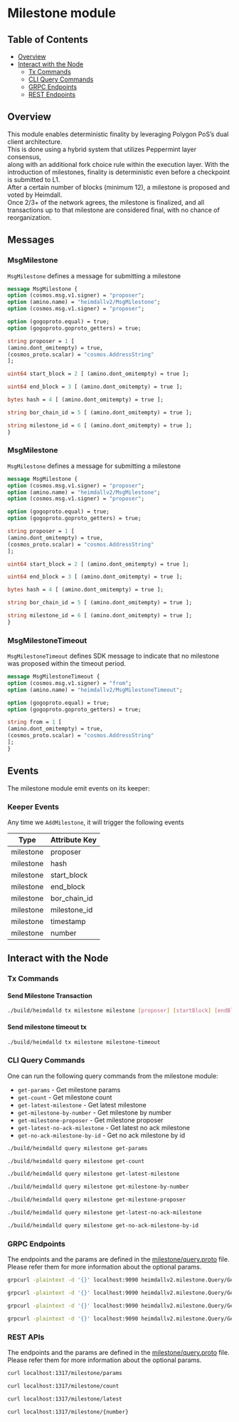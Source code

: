 # Milestone module

## Table of Contents

* [Overview](#overview)
* [Interact with the Node](#interact-with-the-node)
  * [Tx Commands](#tx-commands)
  * [CLI Query Commands](#cli-query-commands)
  * [GRPC Endpoints](#grpc-endpoints)
  * [REST Endpoints](#rest-endpoints)

## Overview

This module enables deterministic finality by leveraging Polygon PoS’s dual client architecture.  
This is done using a hybrid system that utilizes Peppermint layer consensus,  
along with an additional fork choice rule within the execution layer.
With the introduction of milestones, finality is deterministic even before a checkpoint is submitted to L1.  
After a certain number of blocks (minimum 12), a milestone is proposed and voted by Heimdall.  
Once 2/3+ of the network agrees, the milestone is finalized, and all transactions up to that milestone are considered final, with no chance of reorganization.

## Messages

### MsgMilestone

`MsgMilestone` defines a message for submitting a milestone
```protobuf
message MsgMilestone {
option (cosmos.msg.v1.signer) = "proposer";
option (amino.name) = "heimdallv2/MsgMilestone";
option (cosmos.msg.v1.signer) = "proposer";

option (gogoproto.equal) = true;
option (gogoproto.goproto_getters) = true;

string proposer = 1 [
(amino.dont_omitempty) = true,
(cosmos_proto.scalar) = "cosmos.AddressString"
];

uint64 start_block = 2 [ (amino.dont_omitempty) = true ];

uint64 end_block = 3 [ (amino.dont_omitempty) = true ];

bytes hash = 4 [ (amino.dont_omitempty) = true ];

string bor_chain_id = 5 [ (amino.dont_omitempty) = true ];

string milestone_id = 6 [ (amino.dont_omitempty) = true ];
}
```

### MsgMilestone

`MsgMilestone` defines a message for submitting a milestone
```protobuf
message MsgMilestone {
option (cosmos.msg.v1.signer) = "proposer";
option (amino.name) = "heimdallv2/MsgMilestone";
option (cosmos.msg.v1.signer) = "proposer";

option (gogoproto.equal) = true;
option (gogoproto.goproto_getters) = true;

string proposer = 1 [
(amino.dont_omitempty) = true,
(cosmos_proto.scalar) = "cosmos.AddressString"
];

uint64 start_block = 2 [ (amino.dont_omitempty) = true ];

uint64 end_block = 3 [ (amino.dont_omitempty) = true ];

bytes hash = 4 [ (amino.dont_omitempty) = true ];

string bor_chain_id = 5 [ (amino.dont_omitempty) = true ];

string milestone_id = 6 [ (amino.dont_omitempty) = true ];
}
```

### MsgMilestoneTimeout

`MsgMilestoneTimeout` defines SDK message to indicate that no milestone was proposed within the timeout period.

```protobuf
message MsgMilestoneTimeout {
option (cosmos.msg.v1.signer) = "from";
option (amino.name) = "heimdallv2/MsgMilestoneTimeout";

option (gogoproto.equal) = true;
option (gogoproto.goproto_getters) = true;

string from = 1 [
(amino.dont_omitempty) = true,
(cosmos_proto.scalar) = "cosmos.AddressString"
];
}
```

## Events

The milestone module emit events on its keeper:

### Keeper Events

Any time we `AddMilestone`, it will trigger the following events

| Type      | Attribute Key |
| --------  | ------------- |
| milestone | proposer     |
| milestone | hash         |
| milestone | start_block  |
| milestone | end_block    |
| milestone | bor_chain_id |
| milestone | milestone_id |
| milestone | timestamp    |
| milestone | number       |

## Interact with the Node

### Tx Commands

#### Send Milestone Transaction 
```bash
./build/heimdalld tx milestone milestone [proposer] [startBlock] [endBlock] [hash] [borChainId] [milestoneId]
```

#### Send milestone timeout tx
```bash
./build/heimdalld tx milestone milestone-timeout
```

### CLI Query Commands

One can run the following query commands from the milestone module:

* `get-params` - Get milestone params
* `get-count` - Get milestone count
* `get-latest-milestone` - Get latest milestone
* `get-milestone-by-number` - Get milestone by number
* `get-milestone-proposer` - Get milestone proposer
* `get-latest-no-ack-milestone` - Get latest no ack milestone
* `get-no-ack-milestone-by-id` - Get no ack milestone by id

```bash
./build/heimdalld query milestone get-params
```

```bash
./build/heimdalld query milestone get-count
```

```bash
./build/heimdalld query milestone get-latest-milestone
```

```bash
./build/heimdalld query milestone get-milestone-by-number
```

```bash
./build/heimdalld query milestone get-milestone-proposer
```

```bash
./build/heimdalld query milestone get-latest-no-ack-milestone
```

```bash
./build/heimdalld query milestone get-no-ack-milestone-by-id
```

### GRPC Endpoints

The endpoints and the params are defined in the [milestone/query.proto](/proto/heimdallv2/milestone/query.proto) file. Please refer them for more information about the optional params.

```bash
grpcurl -plaintext -d '{}' localhost:9090 heimdallv2.milestone.Query/GetMilestoneParams
```

```bash
grpcurl -plaintext -d '{}' localhost:9090 heimdallv2.milestone.Query/GetMilestoneCount
```

```bash
grpcurl -plaintext -d '{}' localhost:9090 heimdallv2.milestone.Query/GetLatestMilestone
```

```bash
grpcurl -plaintext -d '{}' localhost:9090 heimdallv2.milestone.Query/GetMilestoneByNumber
```

### REST APIs

The endpoints and the params are defined in the [milestone/query.proto](/proto/heimdallv2/milestone/query.proto) file. Please refer them for more information about the optional params.

```bash
curl localhost:1317/milestone/params
```

```bash
curl localhost:1317/milestone/count
```

```bash
curl localhost:1317/milestone/latest
```

```bash
curl localhost:1317/milestone/{number}
```
